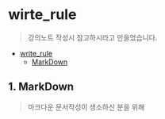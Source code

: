 # wirte_rule
> 강의노트 작성시 참고하시라고 만들었습니다.

* [write_rule](.)
  * [MarkDown](./MARKDOWN.md)
      
## 1. MarkDown
> 마크다운 문서작성이 생소하신 분을 위해 
